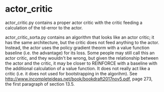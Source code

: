 # actor_critic

actor_critic.py contains a proper actor critic with the critic feeding a calculation of the td-error to the actor.

actor_critic_sorta.py contains an algorithm that looks like an actor critic; it has the same architecture, but the critic does not feed anything to the actor. Instead, the actor uses the policy gradient theorm with a value function baseline (i.e. the advantage) for its loss. Some people may still call this an actor critic, and they wouldn't be wrong, but given the relationship between the actor and the critic, it may be closer to REINFORCE with a baseline with the additional calculation of a value function. It does not really act like a critic (i.e. it does not used for bootstrapping in the algorihm). See http://www.incompleteideas.net/book/bookdraft2017nov5.pdf, page 273, the first paragraph of section 13.5.
